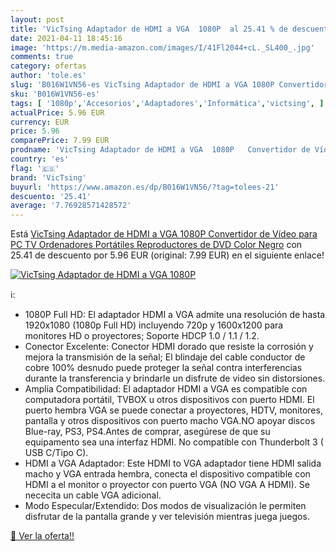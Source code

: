 ```yaml
---
layout: post
title: 'VicTsing Adaptador de HDMI a VGA  1080P  al 25.41 % de descuento'
date: 2021-04-11 18:45:16
image: 'https://m.media-amazon.com/images/I/41Fl2044+cL._SL400_.jpg'
comments: true
category: ofertas
author: 'tole.es'
slug: 'B016W1VN56-es VicTsing Adaptador de HDMI a VGA 1080P Convertidor de...'
sku: 'B016W1VN56-es'
tags: [ '1080p','Accesorios','Adaptadores','Informática','victsing', ]
actualPrice: 5.96 EUR
currency: EUR
price: 5.96
comparePrice: 7.99 EUR
prodname: 'VicTsing Adaptador de HDMI a VGA  1080P   Convertidor de Vídeo para PC  TV  Ordenadores Portátiles  Reproductores de DVD  Color Negro'
country: 'es'
flag: '🇪🇸'
brand: 'VicTsing'
buyurl: 'https://www.amazon.es/dp/B016W1VN56/?tag=tolees-21'
descuento: '25.41'
average: '7.76928571428572'
---
```


Está [VicTsing Adaptador de HDMI a VGA  1080P   Convertidor de Vídeo para PC  TV  Ordenadores Portátiles  Reproductores de DVD  Color Negro](https://www.amazon.es/dp/B016W1VN56/?tag=tolees-21) con 25.41 de descuento por 5.96 EUR (original: 7.99 EUR) en el siguiente enlace!

[![VicTsing Adaptador de HDMI a VGA  1080P ](https://m.media-amazon.com/images/I/41Fl2044+cL._SL400_.jpg)](https://www.amazon.es/dp/B016W1VN56/?tag=tolees-21)

ℹ️:

- 1080P Full HD: El adaptador HDMI a VGA admite una resolución de hasta 1920x1080 (1080p Full HD) incluyendo 720p y 1600x1200 para monitores HD o proyectores; Soporte HDCP 1.0 / 1.1 / 1.2.
- Conector Excelente: Conector HDMI dorado que resiste la corrosión y mejora la transmisión de la señal; El blindaje del cable conductor de cobre 100% desnudo puede proteger la señal contra interferencias durante la transferencia y brindarle un disfrute de video sin distorsiones.
- Amplia Compatibilidad: El adaptador HDMI a VGA es compatible con computadora portátil, TVBOX u otros dispositivos con puerto HDMI. El puerto hembra VGA se puede conectar a proyectores, HDTV, monitores, pantalla y otros dispositivos con puerto macho VGA.NO apoyar discos Blue-ray, PS3, PS4.Antes de comprar, asegúrese de que su equipamento sea una interfaz HDMI. No compatible con Thunderbolt 3 ( USB C/Tipo C).
- HDMI a VGA Adaptador: Este HDMI to VGA adaptador tiene HDMI salida macho y VGA entrada hembra, conecta el dispositivo compatible con HDMI a el monitor o proyector con puerto VGA (NO VGA A HDMI). Se nececita un cable VGA adicional.
- Modo Especular/Extendido: Dos modos de visualización le permiten disfrutar de la pantalla grande y ver televisión mientras juega juegos.

[🛒 Ver la oferta!!](https://www.amazon.es/dp/B016W1VN56/?tag=tolees-21)
